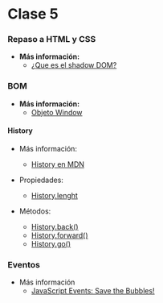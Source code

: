 # Clase 5

### Repaso a HTML y CSS
- **Más información:**
  - [¿Que es el shadow DOM?](http://www.htmlcinco.com/shadow-dom-una-forma-facil-de-entenderlo/)

### BOM
- **Más información:**
  - [Objeto Window](https://developer.mozilla.org/en-US/docs/Web/API/Window)

#### History

- Más información:
	- [History en MDN](https://developer.mozilla.org/en-US/docs/Web/API/History)

- Propiedades:
	- [History.lenght](https://developer.mozilla.org/en-US/docs/Web/API/History/length)

- Métodos:
	- [History.back()](https://developer.mozilla.org/en-US/docs/Web/API/History/back)
	- [History.forward()](https://developer.mozilla.org/en-US/docs/Web/API/History/forward)
	- [History.go()](https://developer.mozilla.org/en-US/docs/Web/API/History/go)

### Eventos

- Más información
    - [JavaScript Events: Save the Bubbles!](https://davidwalsh.name/javascript-events) 